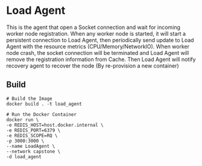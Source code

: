 # Load Agent
This is the agent that open a Socket connection and wait for incoming worker node registration. When any worker node is started, it will start a persistent connection to Load Agent, then periodically send update to Load Agent with the resource metrics (CPU/Memory/NetworkIO).
When worker node crash, the socket connection will be terminated and Load Agent will remove the registration information from Cache. Then Load Agent will notify recovery agent to recover the node (By re-provision a new container)

## Build
```
# Build the Image
docker build . -t load_agent

# Run the Docker Container
docker run \
-e REDIS_HOST=host.docker.internal \
-e REDIS_PORT=6379 \
-e REDIS_SCOPE=RQ \
-p 3000:3000 \
--name LoadAgent \
--network capstone \
-d load_agent 
```